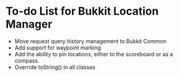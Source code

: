 # To-do List for Bukkit Location Manager

* Move request query history management to Bukkit Common
* Add support for waypoint marking
* Add the ability to pin locations, either to the scoreboard or as a compass.
* Override toString() in all classes